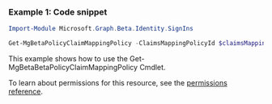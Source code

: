 ### Example 1: Code snippet

```powershellImport-Module Microsoft.Graph.Beta.Identity.SignIns

Get-MgBetaPolicyClaimMappingPolicy -ClaimsMappingPolicyId $claimsMappingPolicyId
```
This example shows how to use the Get-MgBetaBetaPolicyClaimMappingPolicy Cmdlet.
To learn about permissions for this resource, see the [permissions reference](/graph/permissions-reference).

